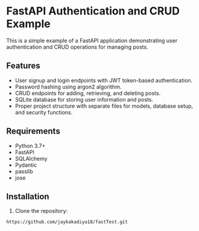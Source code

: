 # FastAPI Authentication and CRUD Example

This is a simple example of a FastAPI application demonstrating user authentication and CRUD operations for managing posts.

## Features

- User signup and login endpoints with JWT token-based authentication.
- Password hashing using argon2 algorithm.
- CRUD endpoints for adding, retrieving, and deleting posts.
- SQLite database for storing user information and posts.
- Proper project structure with separate files for models, database setup, and security functions.

## Requirements

- Python 3.7+
- FastAPI
- SQLAlchemy
- Pydantic
- passlib
- jose

## Installation

1. Clone the repository:

```bash
https://github.com/jaykakadiya18/fastTest.git
